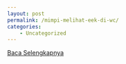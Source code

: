 ```yaml
---
layout: post
permalink: /mimpi-melihat-eek-di-wc/
categories:
    - Uncategorized
---
```


[Baca Selengkapnya](/07)